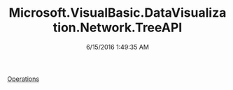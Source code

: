 ﻿---
title: Microsoft.VisualBasic.DataVisualization.Network.TreeAPI
date: 6/15/2016 1:49:35 AM
---

[Operations](T-Microsoft.VisualBasic.DataVisualization.Network.TreeAPI.Operations.html)
